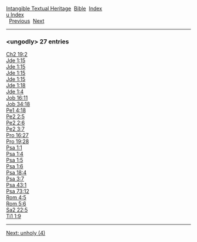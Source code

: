 [Intangible Textual Heritage](../../index)  [Bible](../index) 
[Index](index)   
[u Index](_u_)  
  [Previous](c11928)  [Next](c11930) 

------------------------------------------------------------------------

### &lt;ungodly&gt; 27 entries

[Ch2 19:2](../kjv/ch2019.htm#002)  
[Jde 1:15](../kjv/jde001.htm#015)  
[Jde 1:15](../kjv/jde001.htm#015)  
[Jde 1:15](../kjv/jde001.htm#015)  
[Jde 1:15](../kjv/jde001.htm#015)  
[Jde 1:18](../kjv/jde001.htm#018)  
[Jde 1:4](../kjv/jde001.htm#004)  
[Job 16:11](../kjv/job016.htm#011)  
[Job 34:18](../kjv/job034.htm#018)  
[Pe1 4:18](../kjv/pe1004.htm#018)  
[Pe2 2:5](../kjv/pe2002.htm#005)  
[Pe2 2:6](../kjv/pe2002.htm#006)  
[Pe2 3:7](../kjv/pe2003.htm#007)  
[Pro 16:27](../kjv/pro016.htm#027)  
[Pro 19:28](../kjv/pro019.htm#028)  
[Psa 1:1](../kjv/psa001.htm#001)  
[Psa 1:4](../kjv/psa001.htm#004)  
[Psa 1:5](../kjv/psa001.htm#005)  
[Psa 1:6](../kjv/psa001.htm#006)  
[Psa 18:4](../kjv/psa018.htm#004)  
[Psa 3:7](../kjv/psa003.htm#007)  
[Psa 43:1](../kjv/psa043.htm#001)  
[Psa 73:12](../kjv/psa073.htm#012)  
[Rom 4:5](../kjv/rom004.htm#005)  
[Rom 5:6](../kjv/rom005.htm#006)  
[Sa2 22:5](../kjv/sa2022.htm#005)  
[Ti1 1:9](../kjv/ti1001.htm#009)  

------------------------------------------------------------------------

[Next: unholy (4)](c11930)
